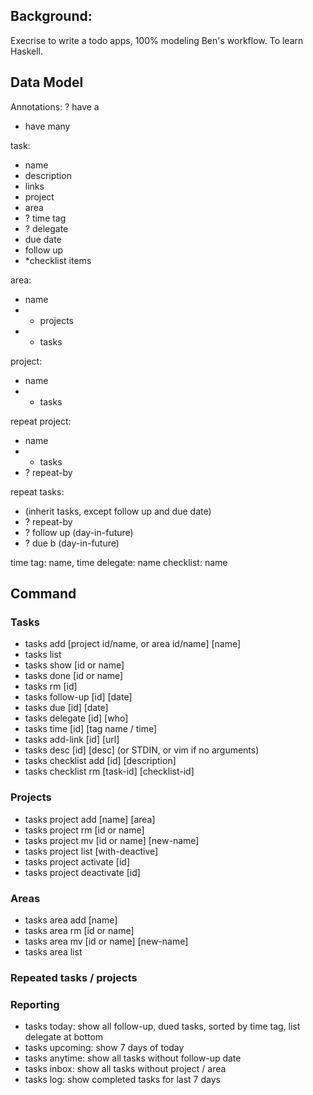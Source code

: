 ## Background:

Execrise to write a todo apps, 100% modeling Ben's workflow. To learn Haskell.

## Data Model

Annotations:
? have a
* have many

task:
* name
* description
* links
* project
* area
* ? time tag
* ? delegate
* due date
* follow up
* *checklist items

area:
* name
* * projects
* * tasks

project:
* name
* * tasks

repeat project:
* name
* * tasks
* ? repeat-by

repeat tasks:
* (inherit tasks, except follow up and due date)
* ? repeat-by
* ? follow up (day-in-future)
* ? due b (day-in-future)

time tag: name, time
delegate: name
checklist: name

## Command

### Tasks
* tasks add [project id/name, or area id/name] [name]
* tasks list
* tasks show [id or name]
* tasks done [id or name]
* tasks rm [id]
* tasks follow-up [id] [date]
* tasks due [id] [date]
* tasks delegate [id] [who]
* tasks time [id] [tag name / time]
* tasks add-link [id] [url]
* tasks desc [id] [desc] (or STDIN, or vim if no arguments)
* tasks checklist add [id] [description]
* tasks checklist rm [task-id] [checklist-id]

### Projects
* tasks project add [name] [area]
* tasks project rm [id or name]
* tasks project mv [id or name] [new-name]
* tasks project list [with-deactive]
* tasks project activate [id]
* tasks project deactivate [id]

### Areas
* tasks area add [name]
* tasks area rm [id or name]
* tasks area mv [id or name] [new-name]
* tasks area list

### Repeated tasks / projects

### Reporting
* tasks today: show all follow-up, dued tasks, sorted by time tag, list delegate at bottom
* tasks upcoming: show 7 days of today
* tasks anytime: show all tasks without follow-up date
* tasks inbox: show all tasks without project / area
* tasks log: show completed tasks for last 7 days

